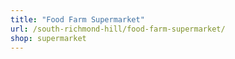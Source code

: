 ```yaml
---
title: "Food Farm Supermarket"
url: /south-richmond-hill/food-farm-supermarket/
shop: supermarket
---
```

